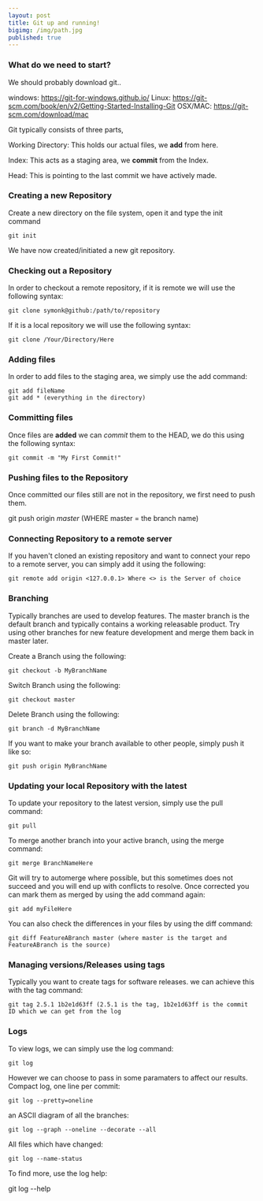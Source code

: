 ```yaml
---
layout: post
title: Git up and running!
bigimg: /img/path.jpg
published: true
---
```


### What do we need to start?

We should probably download git..

windows: https://git-for-windows.github.io/
Linux: https://git-scm.com/book/en/v2/Getting-Started-Installing-Git
OSX/MAC: https://git-scm.com/download/mac

Git typically consists of three parts, 

Working Directory: This holds our actual files, we **add** from here.

Index: This acts as a staging area, we **commit** from the Index.

Head: This is pointing to the last commit we have actively made.


### Creating a new Repository
Create a new directory on the file system, open it and type the init command

    git init
    
We have now created/initiated a new git repository.

### Checking out a Repository
In order to checkout a remote repository, if it is remote we will use the following syntax:

    git clone symonk@github:/path/to/repository
    
If it is a local repository we will use the following syntax:

    git clone /Your/Directory/Here
    
### Adding files 
In order to add files to the staging area, we simply use the add command:

    git add fileName
    git add * (everything in the directory)
    
### Committing files
Once files are **added** we can *commit* them to the HEAD, we do this using the following syntax:

    git commit -m "My First Commit!"
    
### Pushing files to the Repository
Once committed our files still are not in the repository, we first need to push them.

git push origin *master* (WHERE master = the branch name)

### Connecting Repository to a remote server
If you haven't cloned an existing repository and want to connect your repo to a remote server, you can simply add it using the following:

    git remote add origin <127.0.0.1> Where <> is the Server of choice
    
### Branching
Typically branches are used to develop features.  The master branch is the default branch and typically contains a working releasable product.  Try using other branches for new feature development and merge them back in master later.

Create a Branch using the following:

    git checkout -b MyBranchName
    
Switch Branch using the following:

    git checkout master
    
Delete Branch using the following:

    git branch -d MyBranchName
    
If you want to make your branch available to other people, simply push it like so:

    git push origin MyBranchName
    
### Updating your local Repository with the latest
To update your repository to the latest version, simply use the pull command:

    git pull
    
To merge another branch into your active branch, using the merge command:

    git merge BranchNameHere
    
Git will try to automerge where possible, but this sometimes does not succeed and you will end up with conflicts to resolve.  Once corrected you can mark them as merged by using the add command again:

    git add myFileHere
    
You can also check the differences in your files by using the diff command:

    git diff FeatureABranch master (where master is the target and FeatureABranch is the source)
    
### Managing versions/Releases using tags
Typically you want to create tags for software releases.  we can achieve this with the tag command:

    git tag 2.5.1 1b2e1d63ff (2.5.1 is the tag, 1b2e1d63ff is the commit ID which we can get from the log
    
### Logs
To view logs, we can simply use the log command:

    git log
    
However we can choose to pass in some paramaters to affect our results.  Compact log, one line per commit:

    git log --pretty=oneline
    
an ASCII diagram of all the branches:

    git log --graph --oneline --decorate --all
    
All files which have changed:

    git log --name-status
    
To find more, use the log help:

   git log --help
   





